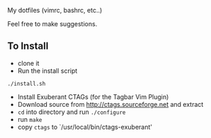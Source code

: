 My dotfiles (vimrc, bashrc, etc..)

Feel free to make suggestions.


## To Install

* clone it
* Run the install script

 ```
 ./install.sh
 ```
 
* Install Exuberant CTAGs (for the Tagbar Vim Plugin) 
 * Download source from http://ctags.sourceforge.net and extract
 * `cd` into directory and run `./configure`
 * run `make`
 * copy `ctags` to `/usr/local/bin/ctags-exuberant'
